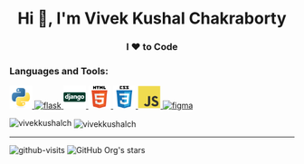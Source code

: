 <!-- My Profile README -->
<h1 align="center">Hi 👋, I'm Vivek Kushal Chakraborty</h1>
<h3 align="center">I ❤️ to Code</h3>


<h3 align="left">Languages and Tools:</h3>
<p align="left"><a href="https://www.python.org" target="_blank"> <img src="https://raw.githubusercontent.com/devicons/devicon/master/icons/python/python-original.svg" alt="python" width="40" height="40"/> </a><a href="https://flask.palletsprojects.com/" target="_blank"> <img src="https://www.vectorlogo.zone/logos/pocoo_flask/pocoo_flask-icon.svg" alt="flask" width="40" height="40"/> </a><a href="https://www.djangoproject.com/" target="_blank"> <img src="https://raw.githubusercontent.com/devicons/devicon/master/icons/django/django-original.svg" alt="django" width="40" height="40"/> </a><a href="https://www.w3.org/html/" target="_blank"> <img src="https://raw.githubusercontent.com/devicons/devicon/master/icons/html5/html5-original-wordmark.svg" alt="html5" width="40" height="40"/> </a><a href="https://www.w3schools.com/css/" target="_blank"> <img src="https://raw.githubusercontent.com/devicons/devicon/master/icons/css3/css3-original-wordmark.svg" alt="css3" width="40" height="40"/> </a> <a href="https://developer.mozilla.org/en-US/docs/Web/JavaScript" target="_blank"> <img src="https://raw.githubusercontent.com/devicons/devicon/master/icons/javascript/javascript-original.svg" alt="javascript" width="40" height="40"/> </a> <a href="https://www.figma.com/" target="_blank"> <img src="https://www.vectorlogo.zone/logos/figma/figma-icon.svg" alt="figma" width="40" height="40"/> </a></p>

<p><img align="left" src="https://github-readme-stats.vercel.app/api/top-langs?username=vivekkushalch&show_icons=true&locale=en&layout=compact" alt="vivekkushalch" /></p>

<p>&nbsp;<img align="center" src="https://github-readme-stats.vercel.app/api?username=vivekkushalch&show_icons=true&locale=en" alt="vivekkushalch" /></p>

---

![github-visits](https://badges.pufler.dev/visits/vivekkushalch/vivekkushalch?logo=GitHub&label=github%20visits&color=336699&logoColor=white&style=for-the-badge)  ![GitHub Org's stars](https://img.shields.io/github/stars/vivekkushalch?style=for-the-badge)

<!---
vivekkushalch/vivekkushalch is a ✨ special ✨ repository because its `README.md` (this file) appears on your GitHub profile.
You can click the Preview link to take a look at your changes.
--->
